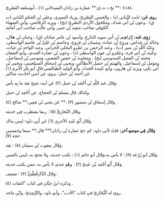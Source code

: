 ٤١٨٤ -** بخ د ت ق:** عمارة بن زاذان الصيدلاني (١) ، أبوسلمة البَصْرِيّ.

**روى عَن:** ثابت البْناني (د) ، والحسن البَصْرِيّ، وزياد النميري، وعلي بْن الحكم البْناني (ت ق) ، وعون بْن أَبي شداد، ومكحول الأزدي البَصْرِيّ (بخ) ، ويزيد الرقاشي، وأبي الصهباء الكوفي صاحب سَعِيد بْن جبير، وأبي غالب صاحب أبي أمامة.

**رَوَى عَنه:** إِبْرَاهِيم بْن أَبي سويد الذارع، وأسود بْن عامر شاذان (ق) ، وحبان بْن هلال، وخالد بْن خداش، وروح بْن عبادة، وشيبان بْن فروخ، وعاصم بْن عَلِيِّ بْن عاصم الواسطي، وعَبْد اللَّه بْن نمير (ت) ، وعبد الرحمن بن عَمْرو البجلي الحراني، وعبد الواحد بْن غياث، وعُبَيد بْن أَبي قرة، وعَمْرو بْن عون الواسطي (د) ، وعون بْن عمارة العبدي، وأبو النعمان محمد بْن الفضل السدوسي (بخ) ، ومعاوية بْن حفص الشعبي، وموسى بْن إسماعيل، ومؤمل بْن إسماعيل، والهيثم بْن جميل الأنطاكي، ويحيى بْن إسحاق السيلحيني، ويحيى بْن أَبي بكير، ويزيد بْن هارون، وأبو عُبَيدة الحداد، وأَبُو الوليد الطيالسي.قال أبو بكر الأثرم (١) عَن أحمد بْن حنبل: يروي عن أنس أحاديث مناكير.

وَقَال عَبد اللَّهِ بْن أَحْمَد بْن حنبل (٢) عَن أبيه: شيخ ثقة ما بِهِ بأس.

وكذلك قال مسلم بْن الحجاج، عن أَحْمَد بْن حنبل.

وَقَال إسحاق بْن منصور (٣) ،** عَن يحيى بْن مَعِين:** صالح (٤) .

وقَال البُخارِيُّ (٥) : ربما يضطرب فِي حديثه.

وَقَال أَبُو عُبَيد الأجري (٦) عَن أَبِي داود: ليس بذاك.

**وَقَال فِي موضع آخر:** قلتُ لأبي داود: كم حج عمارة بْن زاذان؟** قال:** سبعا وخمسين حجة (٧) .

وَقَال يعقوب بْن سفيان (٨) : ثقة.

وَقَال أبو زُرْعَة (٩) : لا بأس به،وَقَال أبو حاتم (١) : يكتب حديثه، ولا يحتج به، ليس بالمتين.

وَقَال أَبُو أَحْمَد بْن عَدِيّ (٢) : وهُوَ عندي لا بأس به، ممن يكتب حديثه.

وَقَال الدَّارَقُطْنِيُّ (٣) : ضعيف.

وذكره ابنُ حِبَّان في كتاب "الثقات (٤) .

روى له الْبُخَارِيّ في كتاب "الأدب"، وأبو داود، والتِّرْمِذِيّ، وابْن ماجه.